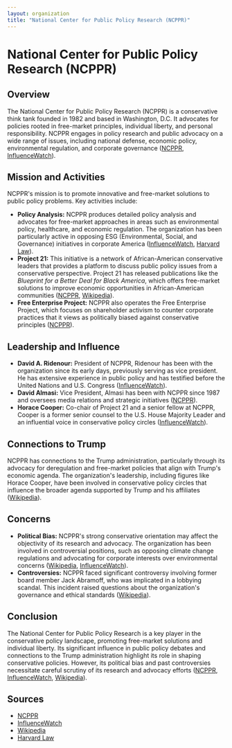 ```yaml
---
layout: organization
title: "National Center for Public Policy Research (NCPPR)"
---
```


# National Center for Public Policy Research (NCPPR)

## Overview
The National Center for Public Policy Research (NCPPR) is a conservative think tank founded in 1982 and based in Washington, D.C. It advocates for policies rooted in free-market principles, individual liberty, and personal responsibility. NCPPR engages in policy research and public advocacy on a wide range of issues, including national defense, economic policy, environmental regulation, and corporate governance ([NCPPR](https://www.nationalcenter.org), [InfluenceWatch](https://www.influencewatch.org)).

## Mission and Activities
NCPPR's mission is to promote innovative and free-market solutions to public policy problems. Key activities include:
- **Policy Analysis:** NCPPR produces detailed policy analysis and advocates for free-market approaches in areas such as environmental policy, healthcare, and economic regulation. The organization has been particularly active in opposing ESG (Environmental, Social, and Governance) initiatives in corporate America ([InfluenceWatch](https://www.influencewatch.org), [Harvard Law](https://corpgov.law.harvard.edu)).
- **Project 21:** This initiative is a network of African-American conservative leaders that provides a platform to discuss public policy issues from a conservative perspective. Project 21 has released publications like the *Blueprint for a Better Deal for Black America*, which offers free-market solutions to improve economic opportunities in African-American communities ([NCPPR](https://www.nationalcenter.org), [Wikipedia](https://en.wikipedia.org/wiki/National_Center_for_Public_Policy_Research)).
- **Free Enterprise Project:** NCPPR also operates the Free Enterprise Project, which focuses on shareholder activism to counter corporate practices that it views as politically biased against conservative principles ([NCPPR](https://www.nationalcenter.org)).

## Leadership and Influence
- **David A. Ridenour:** President of NCPPR, Ridenour has been with the organization since its early days, previously serving as vice president. He has extensive experience in public policy and has testified before the United Nations and U.S. Congress ([InfluenceWatch](https://www.influencewatch.org)).
- **David Almasi:** Vice President, Almasi has been with NCPPR since 1987 and oversees media relations and strategic initiatives ([NCPPR](https://www.nationalcenter.org)).
- **Horace Cooper:** Co-chair of Project 21 and a senior fellow at NCPPR, Cooper is a former senior counsel to the U.S. House Majority Leader and an influential voice in conservative policy circles ([InfluenceWatch](https://www.influencewatch.org)).

## Connections to Trump
NCPPR has connections to the Trump administration, particularly through its advocacy for deregulation and free-market policies that align with Trump's economic agenda. The organization's leadership, including figures like Horace Cooper, have been involved in conservative policy circles that influence the broader agenda supported by Trump and his affiliates ([Wikipedia](https://en.wikipedia.org/wiki/National_Center_for_Public_Policy_Research)).

## Concerns
- **Political Bias:** NCPPR's strong conservative orientation may affect the objectivity of its research and advocacy. The organization has been involved in controversial positions, such as opposing climate change regulations and advocating for corporate interests over environmental concerns ([Wikipedia](https://en.wikipedia.org/wiki/National_Center_for_Public_Policy_Research), [InfluenceWatch](https://www.influencewatch.org)).
- **Controversies:** NCPPR faced significant controversy involving former board member Jack Abramoff, who was implicated in a lobbying scandal. This incident raised questions about the organization's governance and ethical standards ([Wikipedia](https://en.wikipedia.org/wiki/National_Center_for_Public_Policy_Research)).

## Conclusion
The National Center for Public Policy Research is a key player in the conservative policy landscape, promoting free-market solutions and individual liberty. Its significant influence in public policy debates and connections to the Trump administration highlight its role in shaping conservative policies. However, its political bias and past controversies necessitate careful scrutiny of its research and advocacy efforts ([NCPPR](https://www.nationalcenter.org), [InfluenceWatch](https://www.influencewatch.org), [Wikipedia](https://en.wikipedia.org/wiki/National_Center_for_Public_Policy_Research)).

## Sources
- [NCPPR](https://www.nationalcenter.org)
- [InfluenceWatch](https://www.influencewatch.org)
- [Wikipedia](https://en.wikipedia.org/wiki/National_Center_for_Public_Policy_Research)
- [Harvard Law](https://corpgov.law.harvard.edu)
